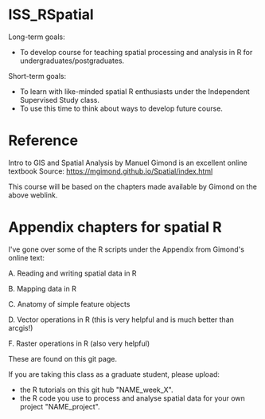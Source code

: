 # ISS_RSpatial

Long-term goals:
- To develop course for teaching spatial processing and analysis in R for undergraduates/postgraduates.

Short-term goals:
- To learn with like-minded spatial R enthusiasts under the Independent Supervised Study class.
- To use this time to think about ways to develop future course.

# Reference
Intro to GIS and Spatial Analysis by Manuel Gimond is an excellent online textbook
Source: https://mgimond.github.io/Spatial/index.html

This course will be based on the chapters made available by Gimond on the above weblink.

# Appendix chapters for spatial R

I've gone over some of the R scripts under the Appendix from Gimond's online text:

A. Reading and writing spatial data in R

B. Mapping data in R

C. Anatomy of simple feature objects

D. Vector operations in R (this is very helpful and is much better than arcgis!)

F. Raster operations in R (also very helpful)

These are found on this git page.

If you are taking this class as a graduate student, please upload:
- the R tutorials on this git hub "NAME_week_X".
- the R code you use to process and analyse spatial data for your own project "NAME_project".
